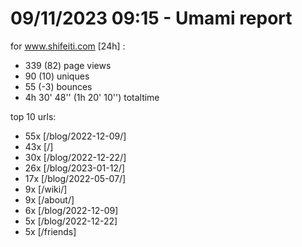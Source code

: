 # 09/11/2023 09:15 - Umami report
for www.shifeiti.com [24h] :

 - 339 (82) page views
 - 90 (10) uniques
 - 55 (-3) bounces
 - 4h 30' 48'' (1h 20' 10'') totaltime


top 10 urls:
 - 55x [/blog/2022-12-09/]
 - 43x [/]
 - 30x [/blog/2022-12-22/]
 - 26x [/blog/2023-01-12/]
 - 17x [/blog/2022-05-07/]
 - 9x [/wiki/]
 - 9x [/about/]
 - 6x [/blog/2022-12-09]
 - 5x [/blog/2022-12-22]
 - 5x [/friends]


